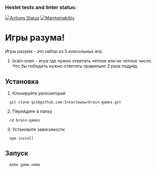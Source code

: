 ### Hexlet tests and linter status:
[![Actions Status](https://github.com/Intactowow/frontend-project-lvl1/workflows/hexlet-check/badge.svg)](https://github.com/Intactowow/frontend-project-lvl1/actions)
[![Maintainability](https://api.codeclimate.com/v1/badges/a99a88d28ad37a79dbf6/maintainability)](https://codeclimate.com/github/codeclimate/codeclimate/maintainability)

# Игры разума!
Игры разума - это набор из 5 консольных игр.

1. brain-even - игра где нужно ответить четное или не четное число. Что бы победить нужно ответить правильно 3 раза подряд.

## Установка
1. Клонируйте репозиторий
```
  git clone git@github.com:Intactowow/brain-games.git
```
2. Перейдите в папку
```
  cd brain-games
```
3. Установите зависимости
```
  npm install
```

## Запуск
```
  make game-name
```
